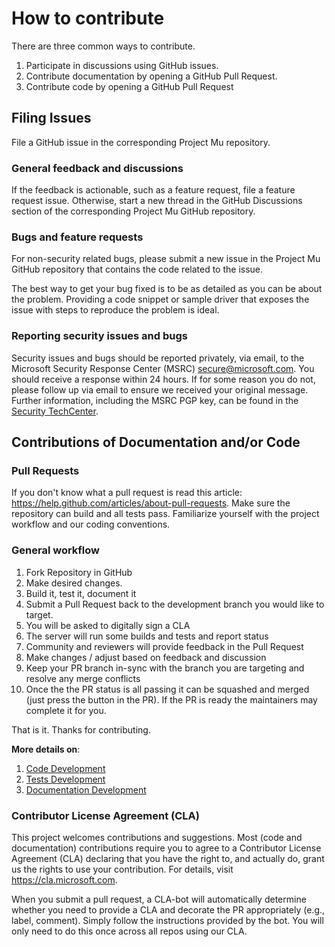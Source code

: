 # How to contribute

There are three common ways to contribute.

1. Participate in discussions using GitHub issues.
1. Contribute documentation by opening a GitHub Pull Request.
1. Contribute code by opening a GitHub Pull Request

## Filing Issues

File a GitHub issue in the corresponding Project Mu repository.

### General feedback and discussions

If the feedback is actionable, such as a feature request, file a feature request issue. Otherwise, start a new
thread in the GitHub Discussions section of the corresponding Project Mu GitHub repository.

### Bugs and feature requests

For non-security related bugs, please submit a new issue in the Project Mu GitHub repository that contains the code
related to the issue.

The best way to get your bug fixed is to be as detailed as you can be about the problem. Providing a code snippet or
sample driver that exposes the issue with steps to reproduce the problem is ideal.

### Reporting security issues and bugs

Security issues and bugs should be reported privately, via email, to the Microsoft Security Response Center (MSRC)
secure@microsoft.com. You should receive a response within 24 hours. If for some reason you do not, please follow up
via email to ensure we received your original message. Further information, including the MSRC PGP key, can be found
in the [Security TechCenter](https://technet.microsoft.com/en-us/security/ff852094.aspx).

## Contributions of Documentation and/or Code

### Pull Requests

If you don't know what a pull request is read this article: <https://help.github.com/articles/about-pull-requests>.
Make sure the repository can build and all tests pass. Familiarize yourself with the project workflow and our coding
conventions.

### General workflow

1. Fork Repository in GitHub
2. Make desired changes.
3. Build it, test it, document it
4. Submit a Pull Request back to the development branch you would like to target.
5. You will be asked to digitally sign a CLA
6. The server will run some builds and tests and report status
7. Community and reviewers will provide feedback in the Pull Request
8. Make changes / adjust based on feedback and discussion
9. Keep your PR branch in-sync with the branch you are targeting and resolve any merge conflicts
10. Once the the PR status is all passing it can be squashed and merged (just press the button in the PR).  If the PR
    is ready the maintainers may complete it for you.

That is it.  Thanks for contributing.

**More details on**:

1. [Code Development](../CodeDevelopment/overview.md)
2. [Tests Development](../CodeDevelopment/test.md)
3. [Documentation Development](../DeveloperDocs/developer_docs.md)

### Contributor License Agreement (CLA)

This project welcomes contributions and suggestions.  Most (code and documentation) contributions require you to agree
to a Contributor License Agreement (CLA) declaring that you have the right to, and actually do, grant us
the rights to use your contribution. For details, visit <https://cla.microsoft.com>.

When you submit a pull request, a CLA-bot will automatically determine whether you need to provide
a CLA and decorate the PR appropriately (e.g., label, comment). Simply follow the instructions
provided by the bot. You will only need to do this once across all repos using our CLA.
